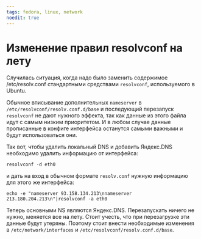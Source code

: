```yaml
---
tags: fedora, linux, network
noedit: true
---
```


# Изменение правил resolvconf на лету

Случилась ситуация, когда надо было заменить содержимое /etc/resolv.conf стандартными средствами `resolvconf`, используемого в Ubuntu.

Обычное вписывание дополнительных `nameserver` в `/etc/resolvconf/resolv.conf.d/base` и последующий перезапуск `resolvconf` не дают нужного эффекта, так как данные из этого файла идут с самым низким приоритетом. И в любом случае данные прописанные в конфиге интерфейса останутся самыми важными и будут использоваться они.

Так вот, чтобы удалить локальный DNS и добавить Яндекс.DNS необходимо удалить информацию от интерфейса:

```
resolvconf -d eth0
```
и дать на вход в обычном формате `resolv.conf` нужную информацию для этого же интерфейса:

```
echo -e "nameserver 93.158.134.213\nnameserver 213.180.204.213\n"|resolvconf -a eth0
```

Теперь основными NS являются Яндекс.DNS. Перезапускать ничего не нужно, меняется все на лету. Стоит учесть, что при перезагрузке эти данные будут утеряны. Поэтому стоит внести необходимые изменения в `/etc/network/interfaces` и `/etc/resolvconf/resolv.conf.d/base`.

